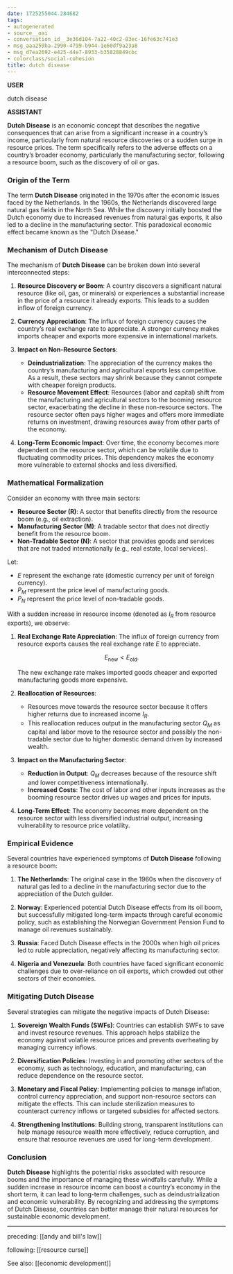 ```yaml
---
date: 1725255044.284682
tags:
- autogenerated
- source__oai
- conversation_id__3e36d104-7a22-40c2-83ec-16fe63c741e3
- msg_aaa259ba-2990-4799-b944-1e60df9a23a8
- msg_d7ea2692-e425-44e7-8933-b35828849cbc
- colorclass/social-cohesion
title: dutch disease
---
```


**USER**

dutch disease


**ASSISTANT**

**Dutch Disease** is an economic concept that describes the negative consequences that can arise from a significant increase in a country’s income, particularly from natural resource discoveries or a sudden surge in resource prices. The term specifically refers to the adverse effects on a country’s broader economy, particularly the manufacturing sector, following a resource boom, such as the discovery of oil or gas. 

### Origin of the Term

The term **Dutch Disease** originated in the 1970s after the economic issues faced by the Netherlands. In the 1960s, the Netherlands discovered large natural gas fields in the North Sea. While the discovery initially boosted the Dutch economy due to increased revenues from natural gas exports, it also led to a decline in the manufacturing sector. This paradoxical economic effect became known as the "Dutch Disease."

### Mechanism of Dutch Disease

The mechanism of **Dutch Disease** can be broken down into several interconnected steps:

1. **Resource Discovery or Boom**: A country discovers a significant natural resource (like oil, gas, or minerals) or experiences a substantial increase in the price of a resource it already exports. This leads to a sudden inflow of foreign currency.

2. **Currency Appreciation**: The influx of foreign currency causes the country’s real exchange rate to appreciate. A stronger currency makes imports cheaper and exports more expensive in international markets.

3. **Impact on Non-Resource Sectors**:
   - **Deindustrialization**: The appreciation of the currency makes the country’s manufacturing and agricultural exports less competitive. As a result, these sectors may shrink because they cannot compete with cheaper foreign products.
   - **Resource Movement Effect**: Resources (labor and capital) shift from the manufacturing and agricultural sectors to the booming resource sector, exacerbating the decline in these non-resource sectors. The resource sector often pays higher wages and offers more immediate returns on investment, drawing resources away from other parts of the economy.
   
4. **Long-Term Economic Impact**: Over time, the economy becomes more dependent on the resource sector, which can be volatile due to fluctuating commodity prices. This dependency makes the economy more vulnerable to external shocks and less diversified.

### Mathematical Formalization

Consider an economy with three main sectors:

- **Resource Sector (R)**: A sector that benefits directly from the resource boom (e.g., oil extraction).
- **Manufacturing Sector (M)**: A tradable sector that does not directly benefit from the resource boom.
- **Non-Tradable Sector (N)**: A sector that provides goods and services that are not traded internationally (e.g., real estate, local services).

Let:

- $E$ represent the exchange rate (domestic currency per unit of foreign currency).
- $P_M$ represent the price level of manufacturing goods.
- $P_N$ represent the price level of non-tradable goods.

With a sudden increase in resource income (denoted as $I_R$ from resource exports), we observe:

1. **Real Exchange Rate Appreciation**: The influx of foreign currency from resource exports causes the real exchange rate $E$ to appreciate. 

   $$ E_{\text{new}} < E_{\text{old}}. $$

   The new exchange rate makes imported goods cheaper and exported manufacturing goods more expensive.

2. **Reallocation of Resources**:
   - Resources move towards the resource sector because it offers higher returns due to increased income $I_R$.
   - This reallocation reduces output in the manufacturing sector $Q_M$ as capital and labor move to the resource sector and possibly the non-tradable sector due to higher domestic demand driven by increased wealth.

3. **Impact on the Manufacturing Sector**:
   - **Reduction in Output**: $Q_M$ decreases because of the resource shift and lower competitiveness internationally.
   - **Increased Costs**: The cost of labor and other inputs increases as the booming resource sector drives up wages and prices for inputs.

4. **Long-Term Effect**: The economy becomes more dependent on the resource sector with less diversified industrial output, increasing vulnerability to resource price volatility.

### Empirical Evidence

Several countries have experienced symptoms of **Dutch Disease** following a resource boom:

1. **The Netherlands**: The original case in the 1960s when the discovery of natural gas led to a decline in the manufacturing sector due to the appreciation of the Dutch guilder.
   
2. **Norway**: Experienced potential Dutch Disease effects from its oil boom, but successfully mitigated long-term impacts through careful economic policy, such as establishing the Norwegian Government Pension Fund to manage oil revenues sustainably.

3. **Russia**: Faced Dutch Disease effects in the 2000s when high oil prices led to ruble appreciation, negatively affecting its manufacturing sector.

4. **Nigeria and Venezuela**: Both countries have faced significant economic challenges due to over-reliance on oil exports, which crowded out other sectors of their economies.

### Mitigating Dutch Disease

Several strategies can mitigate the negative impacts of Dutch Disease:

1. **Sovereign Wealth Funds (SWFs)**: Countries can establish SWFs to save and invest resource revenues. This approach helps stabilize the economy against volatile resource prices and prevents overheating by managing currency inflows.

2. **Diversification Policies**: Investing in and promoting other sectors of the economy, such as technology, education, and manufacturing, can reduce dependence on the resource sector.

3. **Monetary and Fiscal Policy**: Implementing policies to manage inflation, control currency appreciation, and support non-resource sectors can mitigate the effects. This can include sterilization measures to counteract currency inflows or targeted subsidies for affected sectors.

4. **Strengthening Institutions**: Building strong, transparent institutions can help manage resource wealth more effectively, reduce corruption, and ensure that resource revenues are used for long-term development.

### Conclusion

**Dutch Disease** highlights the potential risks associated with resource booms and the importance of managing these windfalls carefully. While a sudden increase in resource income can boost a country’s economy in the short term, it can lead to long-term challenges, such as deindustrialization and economic vulnerability. By recognizing and addressing the symptoms of Dutch Disease, countries can better manage their natural resources for sustainable economic development.


---

preceding: [[andy and bill's law]]  


following: [[resource curse]]

See also: [[economic development]]